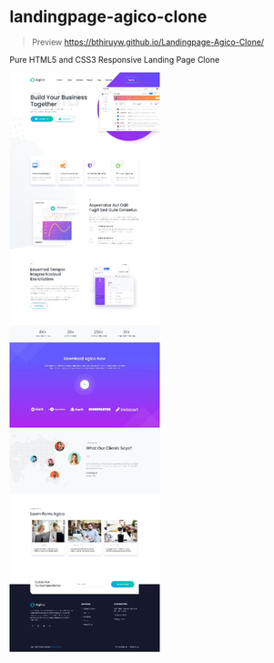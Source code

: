 # landingpage-agico-clone

> Preview
> https://bthiruyw.github.io/Landingpage-Agico-Clone/


Pure HTML5 and CSS3 Responsive Landing Page Clone

![Preview-dashboard-img](https://github.com/bthiruyw/landingpage-agico-clone/blob/main/website.jpeg?raw=true)
